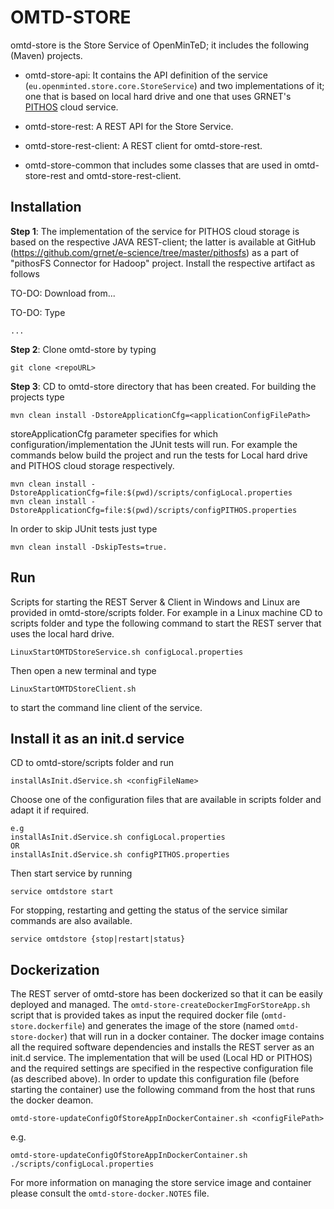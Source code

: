 # OMTD-STORE #

omtd-store is the Store Service of OpenMinTeD; it includes the following (Maven) projects.	

  * omtd-store-api: It contains the API definition of the service (`eu.openminted.store.core.StoreService`) and two implementations of it; one that is based on local hard drive and one that uses GRNET's [PITHOS](https://okeanos.grnet.gr/services/pithos/) cloud service.
  
  * omtd-store-rest: A REST API for the Store Service.

  * omtd-store-rest-client: A REST client for omtd-store-rest.

  * omtd-store-common that includes some classes that are used in omtd-store-rest and omtd-store-rest-client.   

## Installation ##

**Step 1**: The implementation of the service for PITHOS cloud storage is based on the respective JAVA REST-client; the latter  is available at GitHub (https://github.com/grnet/e-science/tree/master/pithosfs) as a part of "pithosFS Connector for Hadoop" project. Install the respective artifact
as follows 

TO-DO: Download from...

TO-DO: Type

```
...
``` 
   
**Step 2**: Clone omtd-store by typing
  
```
git clone <repoURL>
```


**Step 3**: CD to omtd-store directory that has been created. For building the projects type

```
mvn clean install -DstoreApplicationCfg=<applicationConfigFilePath>
```


storeApplicationCfg parameter specifies for which configuration/implementation the JUnit tests will run. For example the commands below build the project and run the tests for Local hard drive and PITHOS cloud storage respectively. 
  
```
mvn clean install -DstoreApplicationCfg=file:$(pwd)/scripts/configLocal.properties
mvn clean install -DstoreApplicationCfg=file:$(pwd)/scripts/configPITHOS.properties
```  

In order to skip JUnit tests just type 

```
mvn clean install -DskipTests=true.
```

## Run ##

Scripts for starting the REST Server & Client in Windows and Linux are provided in omtd-store/scripts folder. 
For example in a Linux machine CD to scripts folder and type the following command to start the REST server that uses the local hard drive.  

```
LinuxStartOMTDStoreService.sh configLocal.properties
```

Then open a new terminal and type  

```
LinuxStartOMTDStoreClient.sh
```

to start the command line client of the service.

  
## Install it as an init.d service ##

CD to omtd-store/scripts folder and run 

```
installAsInit.dService.sh <configFileName>
```

Choose one of the configuration files that are available in scripts folder and adapt it
if required.


```
e.g
installAsInit.dService.sh configLocal.properties
OR
installAsInit.dService.sh configPITHOS.properties
```
 
Then start service by running  

```
service omtdstore start
```

For stopping, restarting and getting the status of the service similar commands are also available.

```
service omtdstore {stop|restart|status} 
```

## Dockerization ##

The REST server of omtd-store has been dockerized so that it can be easily deployed and managed.
The `omtd-store-createDockerImgForStoreApp.sh` script that is provided takes as input the required 
docker file (`omtd-store.dockerfile`) and generates the image of the store (named `omtd-store-docker`) that will run in a docker container.
The docker image contains all the required software dependencies and installs the REST server as an init.d service.
The implementation that will be used (Local HD or PITHOS) and the required settings are specified in the respective configuration file (as described above).
In order to update this configuration file (before starting the container) use the following command from the host that runs the docker deamon.

```
omtd-store-updateConfigOfStoreAppInDockerContainer.sh <configFilePath>
```
e.g.

```
omtd-store-updateConfigOfStoreAppInDockerContainer.sh ./scripts/configLocal.properties
```

For more information on managing the store service image and container please consult the `omtd-store-docker.NOTES` file.  




 


